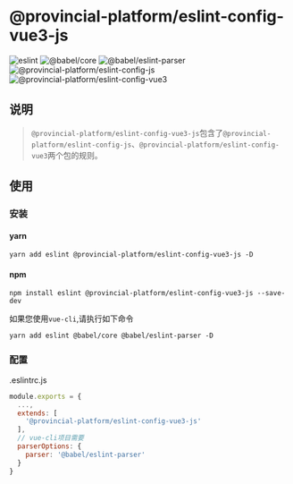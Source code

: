 # @provincial-platform/eslint-config-vue3-js

![eslint](https://img.shields.io/badge/eslint-v7.29.0-blue)
![@babel/core](https://img.shields.io/badge/%40babel%2Fcore-v7.14.8-blue)
![@babel/eslint-parser](https://img.shields.io/badge/%40babel%2Feslint--parser-v7.14.7-blue)
![@provincial-platform/eslint-config-js](https://img.shields.io/badge/%40provincial--platform%2Feslint--config--js-v0.1.7-blue)
![@provincial-platform/eslint-config-vue3](https://img.shields.io/badge/%40provincial--platform%2Feslint--config--vue3-v0.2.2-blue)


## 说明

> `@provincial-platform/eslint-config-vue3-js`包含了`@provincial-platform/eslint-config-js`、`@provincial-platform/eslint-config-vue3`两个包的规则。

## 使用

### 安装

#### yarn
```shell
yarn add eslint @provincial-platform/eslint-config-vue3-js -D
```

#### npm

```shell
npm install eslint @provincial-platform/eslint-config-vue3-js --save-dev
```

如果您使用`vue-cli`,请执行如下命令
```shell
yarn add eslint @babel/core @babel/eslint-parser -D
```

### 配置
.eslintrc.js
```javascript
module.exports = {
  ...,
  extends: [
    '@provincial-platform/eslint-config-vue3-js'
  ],
  // vue-cli项目需要
  parserOptions: {
    parser: '@babel/eslint-parser'
  }
}
```
